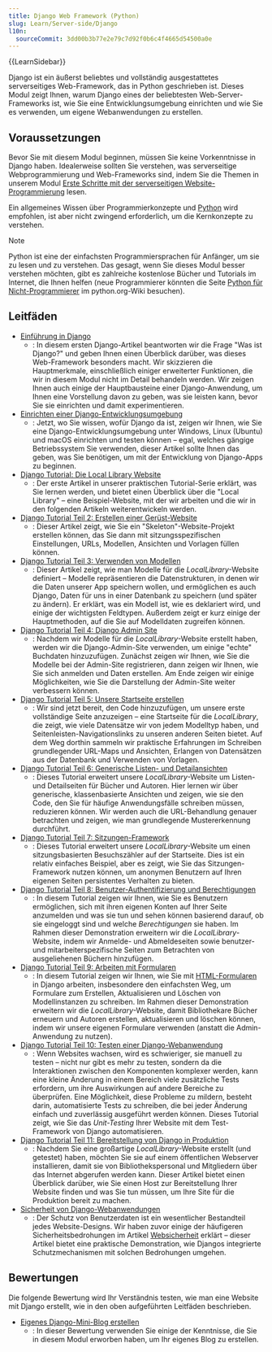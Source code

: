 ```yaml
---
title: Django Web Framework (Python)
slug: Learn/Server-side/Django
l10n:
  sourceCommit: 3dd00b3b77e2e79c7d92f0b6c4f4665d54500a0e
---
```


{{LearnSidebar}}

Django ist ein äußerst beliebtes und vollständig ausgestattetes serverseitiges Web-Framework, das in Python geschrieben ist. Dieses Modul zeigt Ihnen, warum Django eines der beliebtesten Web-Server-Frameworks ist, wie Sie eine Entwicklungsumgebung einrichten und wie Sie es verwenden, um eigene Webanwendungen zu erstellen.

## Voraussetzungen

Bevor Sie mit diesem Modul beginnen, müssen Sie keine Vorkenntnisse in Django haben. Idealerweise sollten Sie verstehen, was serverseitige Webprogrammierung und Web-Frameworks sind, indem Sie die Themen in unserem Modul [Erste Schritte mit der serverseitigen Website-Programmierung](/de/docs/Learn/Server-side/First_steps) lesen.

Ein allgemeines Wissen über Programmierkonzepte und [Python](/de/docs/Glossary/Python) wird empfohlen, ist aber nicht zwingend erforderlich, um die Kernkonzepte zu verstehen.

> [!NOTE]
> Python ist eine der einfachsten Programmiersprachen für Anfänger, um sie zu lesen und zu verstehen. Das gesagt, wenn Sie dieses Modul besser verstehen möchten, gibt es zahlreiche kostenlose Bücher und Tutorials im Internet, die Ihnen helfen (neue Programmierer könnten die Seite [Python für Nicht-Programmierer](https://wiki.python.org/moin/BeginnersGuide/NonProgrammers) im python.org-Wiki besuchen).

## Leitfäden

- [Einführung in Django](/de/docs/Learn/Server-side/Django/Introduction)
  - : In diesem ersten Django-Artikel beantworten wir die Frage "Was ist Django?" und geben Ihnen einen Überblick darüber, was dieses Web-Framework besonders macht. Wir skizzieren die Hauptmerkmale, einschließlich einiger erweiterter Funktionen, die wir in diesem Modul nicht im Detail behandeln werden. Wir zeigen Ihnen auch einige der Hauptbausteine einer Django-Anwendung, um Ihnen eine Vorstellung davon zu geben, was sie leisten kann, bevor Sie sie einrichten und damit experimentieren.
- [Einrichten einer Django-Entwicklungsumgebung](/de/docs/Learn/Server-side/Django/development_environment)
  - : Jetzt, wo Sie wissen, wofür Django da ist, zeigen wir Ihnen, wie Sie eine Django-Entwicklungsumgebung unter Windows, Linux (Ubuntu) und macOS einrichten und testen können – egal, welches gängige Betriebssystem Sie verwenden, dieser Artikel sollte Ihnen das geben, was Sie benötigen, um mit der Entwicklung von Django-Apps zu beginnen.
- [Django Tutorial: Die Local Library Website](/de/docs/Learn/Server-side/Django/Tutorial_local_library_website)
  - : Der erste Artikel in unserer praktischen Tutorial-Serie erklärt, was Sie lernen werden, und bietet einen Überblick über die "Local Library" – eine Beispiel-Website, mit der wir arbeiten und die wir in den folgenden Artikeln weiterentwickeln werden.
- [Django Tutorial Teil 2: Erstellen einer Gerüst-Website](/de/docs/Learn/Server-side/Django/skeleton_website)
  - : Dieser Artikel zeigt, wie Sie ein "Skeleton"-Website-Projekt erstellen können, das Sie dann mit sitzungsspezifischen Einstellungen, URLs, Modellen, Ansichten und Vorlagen füllen können.
- [Django Tutorial Teil 3: Verwenden von Modellen](/de/docs/Learn/Server-side/Django/Models)
  - : Dieser Artikel zeigt, wie man Modelle für die _LocalLibrary_-Website definiert – Modelle repräsentieren die Datenstrukturen, in denen wir die Daten unserer App speichern wollen, und ermöglichen es auch Django, Daten für uns in einer Datenbank zu speichern (und später zu ändern). Er erklärt, was ein Modell ist, wie es deklariert wird, und einige der wichtigsten Feldtypen. Außerdem zeigt er kurz einige der Hauptmethoden, auf die Sie auf Modelldaten zugreifen können.
- [Django Tutorial Teil 4: Django Admin Site](/de/docs/Learn/Server-side/Django/Admin_site)
  - : Nachdem wir Modelle für die _LocalLibrary_-Website erstellt haben, werden wir die Django-Admin-Site verwenden, um einige "echte" Buchdaten hinzuzufügen. Zunächst zeigen wir Ihnen, wie Sie die Modelle bei der Admin-Site registrieren, dann zeigen wir Ihnen, wie Sie sich anmelden und Daten erstellen. Am Ende zeigen wir einige Möglichkeiten, wie Sie die Darstellung der Admin-Site weiter verbessern können.
- [Django Tutorial Teil 5: Unsere Startseite erstellen](/de/docs/Learn/Server-side/Django/Home_page)
  - : Wir sind jetzt bereit, den Code hinzuzufügen, um unsere erste vollständige Seite anzuzeigen – eine Startseite für die _LocalLibrary_, die zeigt, wie viele Datensätze wir von jedem Modelltyp haben, und Seitenleisten-Navigationslinks zu unseren anderen Seiten bietet. Auf dem Weg dorthin sammeln wir praktische Erfahrungen im Schreiben grundlegender URL-Maps und Ansichten, Erlangen von Datensätzen aus der Datenbank und Verwenden von Vorlagen.
- [Django Tutorial Teil 6: Generische Listen- und Detailansichten](/de/docs/Learn/Server-side/Django/Generic_views)
  - : Dieses Tutorial erweitert unsere _LocalLibrary_-Website um Listen- und Detailseiten für Bücher und Autoren. Hier lernen wir über generische, klassenbasierte Ansichten und zeigen, wie sie den Code, den Sie für häufige Anwendungsfälle schreiben müssen, reduzieren können. Wir werden auch die URL-Behandlung genauer betrachten und zeigen, wie man grundlegende Mustererkennung durchführt.
- [Django Tutorial Teil 7: Sitzungen-Framework](/de/docs/Learn/Server-side/Django/Sessions)
  - : Dieses Tutorial erweitert unsere _LocalLibrary_-Website um einen sitzungsbasierten Besuchszähler auf der Startseite. Dies ist ein relativ einfaches Beispiel, aber es zeigt, wie Sie das Sitzungen-Framework nutzen können, um anonymen Benutzern auf Ihren eigenen Seiten persistentes Verhalten zu bieten.
- [Django Tutorial Teil 8: Benutzer-Authentifizierung und Berechtigungen](/de/docs/Learn/Server-side/Django/Authentication)
  - : In diesem Tutorial zeigen wir Ihnen, wie Sie es Benutzern ermöglichen, sich mit ihren eigenen Konten auf Ihrer Seite anzumelden und was sie tun und sehen können basierend darauf, ob sie eingeloggt sind und welche _Berechtigungen_ sie haben. Im Rahmen dieser Demonstration erweitern wir die _LocalLibrary_-Website, indem wir Anmelde- und Abmeldeseiten sowie benutzer- und mitarbeiterspezifische Seiten zum Betrachten von ausgeliehenen Büchern hinzufügen.
- [Django Tutorial Teil 9: Arbeiten mit Formularen](/de/docs/Learn/Server-side/Django/Forms)
  - : In diesem Tutorial zeigen wir Ihnen, wie Sie mit [HTML-Formularen](/de/docs/Learn/Forms) in Django arbeiten, insbesondere den einfachsten Weg, um Formulare zum Erstellen, Aktualisieren und Löschen von Modellinstanzen zu schreiben. Im Rahmen dieser Demonstration erweitern wir die _LocalLibrary_-Website, damit Bibliothekare Bücher erneuern und Autoren erstellen, aktualisieren und löschen können, indem wir unsere eigenen Formulare verwenden (anstatt die Admin-Anwendung zu nutzen).
- [Django Tutorial Teil 10: Testen einer Django-Webanwendung](/de/docs/Learn/Server-side/Django/Testing)
  - : Wenn Websites wachsen, wird es schwieriger, sie manuell zu testen – nicht nur gibt es mehr zu testen, sondern da die Interaktionen zwischen den Komponenten komplexer werden, kann eine kleine Änderung in einem Bereich viele zusätzliche Tests erfordern, um ihre Auswirkungen auf andere Bereiche zu überprüfen. Eine Möglichkeit, diese Probleme zu mildern, besteht darin, automatisierte Tests zu schreiben, die bei jeder Änderung einfach und zuverlässig ausgeführt werden können. Dieses Tutorial zeigt, wie Sie das _Unit-Testing_ Ihrer Website mit dem Test-Framework von Django automatisieren.
- [Django Tutorial Teil 11: Bereitstellung von Django in Produktion](/de/docs/Learn/Server-side/Django/Deployment)
  - : Nachdem Sie eine großartige _LocalLibrary_-Website erstellt (und getestet) haben, möchten Sie sie auf einem öffentlichen Webserver installieren, damit sie von Bibliothekspersonal und Mitgliedern über das Internet abgerufen werden kann. Dieser Artikel bietet einen Überblick darüber, wie Sie einen Host zur Bereitstellung Ihrer Website finden und was Sie tun müssen, um Ihre Site für die Produktion bereit zu machen.
- [Sicherheit von Django-Webanwendungen](/de/docs/Learn/Server-side/Django/web_application_security)
  - : Der Schutz von Benutzerdaten ist ein wesentlicher Bestandteil jedes Website-Designs. Wir haben zuvor einige der häufigeren Sicherheitsbedrohungen im Artikel [Websicherheit](/de/docs/Web/Security) erklärt – dieser Artikel bietet eine praktische Demonstration, wie Djangos integrierte Schutzmechanismen mit solchen Bedrohungen umgehen.

## Bewertungen

Die folgende Bewertung wird Ihr Verständnis testen, wie man eine Website mit Django erstellt, wie in den oben aufgeführten Leitfäden beschrieben.

- [Eigenes Django-Mini-Blog erstellen](/de/docs/Learn/Server-side/Django/django_assessment_blog)
  - : In dieser Bewertung verwenden Sie einige der Kenntnisse, die Sie in diesem Modul erworben haben, um Ihr eigenes Blog zu erstellen.
